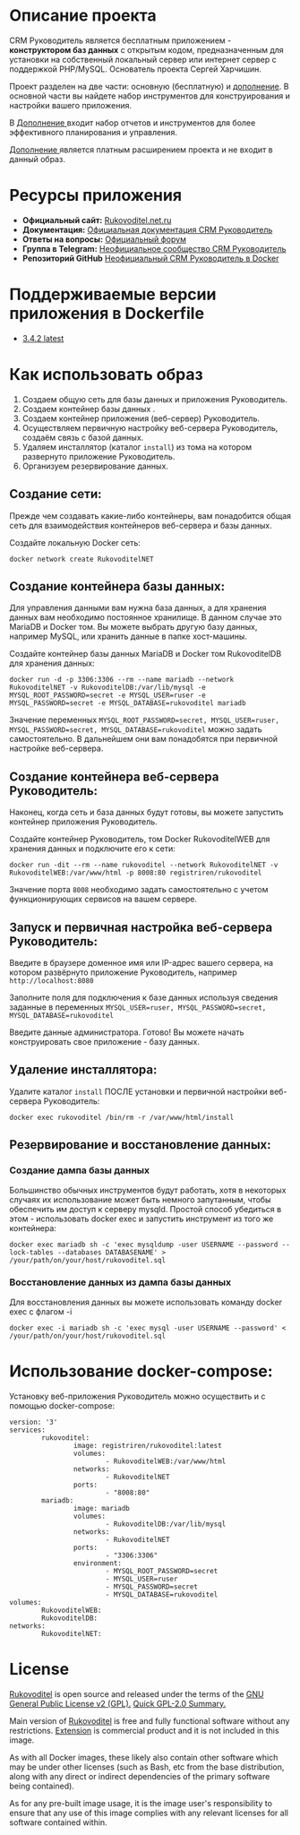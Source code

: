 # Описание проекта

CRM Руководитель является бесплатным приложением - **конструктором баз данных** с открытым кодом, предназначенным для установки на собственный локальный сервер или интернет сервер с поддержкой PHP/MySQL. Основатель проекта Сергей Харчишин.

Проект разделен на две части: основную (бесплатную) и [дополнение](https://www.rukovoditel.net.ru/extension.php). В основной части вы найдете набор инструментов для конструирования и настройки вашего приложения.

В [Дополнение ](https://www.rukovoditel.net.ru/extension.php)входит набор отчетов и инструментов для более эффективного планирования и управления.

[Дополнение ](https://www.rukovoditel.net.ru/extension.php) является платным расширением проекта и не входит в данный образ.

# Ресурсы приложения

* **Официальный сайт:** [Rukovoditel.net.ru](https://www.rukovoditel.net.ru/)
* **Документация:** [Официальная документация CRM Руководитель](https://docs.rukovoditel.net.ru/)
* **Ответы на вопросы:** [Официальный форум](https://forum.rukovoditel.net.ru)
* **Группа в Telegram:** [Неофициальное сообщество CRM Руководитель](https://t.me/crm_rukovoditel)
* **Репозиторий GitHub** [Неофициальный CRM Руководитель в Docker](https://github.com/registriren/Rukovoditel)

# Поддерживаемые версии приложения в Dockerfile

* [3.4.2 latest](https://github.com/registriren/Rukovoditel/blob/master/3.4.2/Dockerfile)

# Как использовать образ

1. Создаем общую сеть для базы данных и приложения Руководитель.
2. Создаем контейнер базы данных .
3. Создаем контейнер приложения (веб-сервер) Руководитель.
4. Осуществляем первичную настройку веб-сервера Руководитель, создаём связь с базой данных.
5. Удаляем инсталлятор (каталог `install`) из тома на котором развернуто приложение Руководитель.
6. Организуем резервирование данных.

## Создание сети:

Прежде чем создавать какие-либо контейнеры, вам понадобится общая сеть для взаимодействия контейнеров веб-сервера и базы данных.

Создайте локальную Docker сеть:

```
docker network create RukovoditelNET
```

## Создание контейнера базы данных:

Для управления данными вам нужна база данных, а для хранения данных вам необходимо постоянное хранилище. В данном случае это MariaDB и Docker том. Вы можете выбрать другую базу данных, например MySQL, или хранить данные в папке хост-машины.

Создайте контейнер базы данных MariaDB и Docker том RukovoditelDB для хранения данных:

```
docker run -d -p 3306:3306 --rm --name mariadb --network RukovoditelNET -v RukovoditelDB:/var/lib/mysql -e MYSQL_ROOT_PASSWORD=secret -e MYSQL_USER=ruser -e MYSQL_PASSWORD=secret -e MYSQL_DATABASE=rukovoditel mariadb
```

Значение переменных `MYSQL_ROOT_PASSWORD=secret, MYSQL_USER=ruser, MYSQL_PASSWORD=secret, MYSQL_DATABASE=rukovoditel` можно задать самостоятельно. В дальнейшем они вам понадобятся при первичной настройке веб-сервера.

## Создание контейнера веб-сервера Руководитель:

Наконец, когда сеть и база данных будут готовы, вы можете запустить контейнер приложения Руководитель.

Создайте контейнер Руководитель, том Docker RukovoditelWEB для хранения данных и подключите его к сети:

```
docker run -dit --rm --name rukovoditel --network RukovoditelNET -v RukovoditelWEB:/var/www/html -p 8008:80 registriren/rukovoditel
```
Значение порта `8008` необходимо задать самостоятельно с учетом функционирующих сервисов на вашем сервере.

## Запуск и первичная настройка веб-сервера Руководитель:

Введите в браузере доменное имя или IP-адрес вашего сервера, на котором развёрнуто приложение Руководитель, например `http://localhost:8080`

Заполните поля для подключения к базе данных используя сведения заданные в переменных `MYSQL_USER=ruser, MYSQL_PASSWORD=secret, MYSQL_DATABASE=rukovoditel`

Введите данные администратора. Готово! Вы можете начать конструировать свое приложение - базу данных.

## Удаление инсталлятора:

Удалите каталог `install` ПОСЛЕ установки и первичной настройки веб-сервера Руководитель:

```
docker exec rukovoditel /bin/rm -r /var/www/html/install
```

## Резервирование и восстановление данных:

### Создание дампа базы данных

Большинство обычных инструментов будут работать, хотя в некоторых случаях их использование может быть немного запутанным, чтобы обеспечить им доступ к серверу mysqld. Простой способ убедиться в этом - использовать docker exec и запустить инструмент из того же контейнера:

```
docker exec mariadb sh -c 'exec mysqldump -user USERNAME --password --lock-tables --databases DATABASENAME' > /your/path/on/your/host/rukovoditel.sql
```

### Восстановление данных из дампа базы данных

Для восстановления данных вы можете использовать команду docker exec с флагом -i

```
docker exec -i mariadb sh -c 'exec mysql -user USERNAME --password' < /your/path/on/your/host/rukovoditel.sql
```

# Использование docker-compose:

Установку веб-приложения Руководитель можно осуществить и с помощью docker-compose:

```
version: '3'
services:
        rukovoditel:
                image: registriren/rukovoditel:latest
                volumes:
                        - RukovoditelWEB:/var/www/html
                networks:
                        - RukovoditelNET
                ports:
                        - "8008:80"
        mariadb:
                image: mariadb
                volumes:
                        - RukovoditelDB:/var/lib/mysql
                networks:
                        - RukovoditelNET
                ports:
                        - "3306:3306"
                environment:
                        - MYSQL_ROOT_PASSWORD=secret
                        - MYSQL_USER=ruser
                        - MYSQL_PASSWORD=secret
                        - MYSQL_DATABASE=rukovoditel
volumes:
        RukovoditelWEB:
        RukovoditelDB:
networks:
        RukovoditelNET:
```

# License

[Rukovoditel](https://www.rukovoditel.net/download.php) is open source and released under the terms of the [GNU General Public License v2 (GPL).](https://www.gnu.org/licenses/old-licenses/gpl-2.0.html) [Quick GPL-2.0 Summary.](https://tldrlegal.com/license/gnu-general-public-license-v2)

Main version of [Rukovoditel](https://www.rukovoditel.net/download.php) is free and fully functional software without any restrictions. [Extension](https://www.rukovoditel.net/extension.php) is commercial product and it is not included in this image.

As with all Docker images, these likely also contain other software which may be under other licenses (such as Bash, etc from the base distribution, along with any direct or indirect dependencies of the primary software being contained).

As for any pre-built image usage, it is the image user's responsibility to ensure that any use of this image complies with any relevant licenses for all software contained within.
